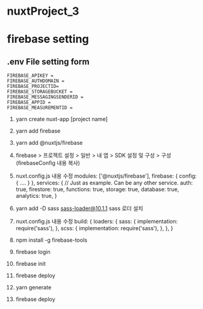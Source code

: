 # nuxtProject_3

# firebase setting


## .env File setting form
```text
FIREBASE_APIKEY = 
FIREBASE_AUTHDOMAIN = 
FIREBASE_PROJECTID= 
FIREBASE_STORAGEBUCKET = 
FIREBASE_MESSAGINGSENDERID = 
FIREBASE_APPID = 
FIREBASE_MEASUREMENTID = 
```


1. yarn create nuxt-app [project name]

2. yarn add firebase

3. yarn add @nuxtjs/firebase

4. firebase > 프로젝트 설정 > 일반 > 내 앱 > SDK 설정 및 구성 > 구성(firebaseConfig 내용 복사)

5. nuxt.config.js 내용 수정
modules: ['@nuxtjs/firebase'],
firebase: {
    config: { .... }
},
        services: {
          // Just as example. Can be any other service.
          auth: true,
          firestore: true,
          functions: true,
          storage: true,
          database: true,
          analytics: true,
        }

6. yarn add -D sass sass-loader@10.1.1
sass 로더 설치

7. nuxt.config.js 내용 수정
  build: {
    loaders: {
      sass: {
        implementation: require('sass'),
      },
      scss: {
        implementation: require('sass'),
      },
    },
  }

8. npm install -g firebase-tools

9. firebase login

10. firebase init

11. firebase deploy

12. yarn generate

13. firebase deploy